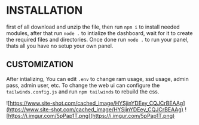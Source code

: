 # INSTALLATION

first of all download and unzip the file, then run `npm i` to install needed modules, after that run `node .` to intialize the dashboard, wait for it to create the required files and directories. Once done run `node .` to run your panel, thats all you have no setup your own panel.

## CUSTOMIZATION

After intializing, You can edit `.env` to change ram usage, ssd usage, admin pass, admin user, etc. To change the web ui can configure the `tailwinds.config.js` and run `npm tailwinds` to rebuild the css.

![https://www.site-shot.com/cached_image/HYSjinYDEey_CQJCrBEAAg](https://www.site-shot.com/cached_image/HYSjinYDEey_CQJCrBEAAg)
![https://i.imgur.com/5pPap1T.png](https://i.imgur.com/5pPap1T.png)
